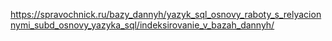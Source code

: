 https://spravochnick.ru/bazy_dannyh/yazyk_sql_osnovy_raboty_s_relyacionnymi_subd_osnovy_yazyka_sql/indeksirovanie_v_bazah_dannyh/